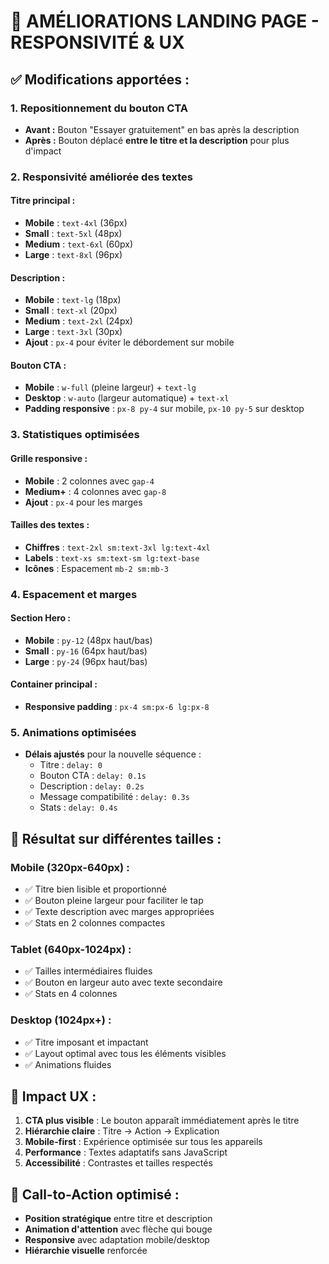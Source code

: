 # 🎨 AMÉLIORATIONS LANDING PAGE - RESPONSIVITÉ & UX

## ✅ **Modifications apportées :**

### 1. **Repositionnement du bouton CTA**
- **Avant :** Bouton "Essayer gratuitement" en bas après la description
- **Après :** Bouton déplacé **entre le titre et la description** pour plus d'impact

### 2. **Responsivité améliorée des textes**

#### **Titre principal :**
- **Mobile** : `text-4xl` (36px)
- **Small** : `text-5xl` (48px) 
- **Medium** : `text-6xl` (60px)
- **Large** : `text-8xl` (96px)

#### **Description :**
- **Mobile** : `text-lg` (18px)
- **Small** : `text-xl` (20px)
- **Medium** : `text-2xl` (24px)
- **Large** : `text-3xl` (30px)
- **Ajout** : `px-4` pour éviter le débordement sur mobile

#### **Bouton CTA :**
- **Mobile** : `w-full` (pleine largeur) + `text-lg`
- **Desktop** : `w-auto` (largeur automatique) + `text-xl`
- **Padding responsive** : `px-8 py-4` sur mobile, `px-10 py-5` sur desktop

### 3. **Statistiques optimisées**

#### **Grille responsive :**
- **Mobile** : 2 colonnes avec `gap-4`
- **Medium+** : 4 colonnes avec `gap-8`
- **Ajout** : `px-4` pour les marges

#### **Tailles des textes :**
- **Chiffres** : `text-2xl sm:text-3xl lg:text-4xl`
- **Labels** : `text-xs sm:text-sm lg:text-base`
- **Icônes** : Espacement `mb-2 sm:mb-3`

### 4. **Espacement et marges**

#### **Section Hero :**
- **Mobile** : `py-12` (48px haut/bas)
- **Small** : `py-16` (64px haut/bas)
- **Large** : `py-24` (96px haut/bas)

#### **Container principal :**
- **Responsive padding** : `px-4 sm:px-6 lg:px-8`

### 5. **Animations optimisées**
- **Délais ajustés** pour la nouvelle séquence :
  - Titre : `delay: 0`
  - Bouton CTA : `delay: 0.1s`
  - Description : `delay: 0.2s`
  - Message compatibilité : `delay: 0.3s`
  - Stats : `delay: 0.4s`

## 📱 **Résultat sur différentes tailles :**

### **Mobile (320px-640px) :**
- ✅ Titre bien lisible et proportionné
- ✅ Bouton pleine largeur pour faciliter le tap
- ✅ Texte description avec marges appropriées
- ✅ Stats en 2 colonnes compactes

### **Tablet (640px-1024px) :**
- ✅ Tailles intermédiaires fluides
- ✅ Bouton en largeur auto avec texte secondaire
- ✅ Stats en 4 colonnes

### **Desktop (1024px+) :**
- ✅ Titre imposant et impactant
- ✅ Layout optimal avec tous les éléments visibles
- ✅ Animations fluides

## 🚀 **Impact UX :**

1. **CTA plus visible** : Le bouton apparaît immédiatement après le titre
2. **Hiérarchie claire** : Titre → Action → Explication
3. **Mobile-first** : Expérience optimisée sur tous les appareils
4. **Performance** : Textes adaptatifs sans JavaScript
5. **Accessibilité** : Contrastes et tailles respectés

## 🎯 **Call-to-Action optimisé :**

- **Position stratégique** entre titre et description
- **Animation d'attention** avec flèche qui bouge
- **Responsive** avec adaptation mobile/desktop
- **Hiérarchie visuelle** renforcée
